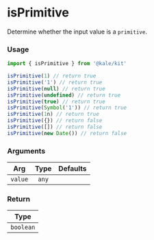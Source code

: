 # isPrimitive

Determine whether the input value is a `primitive`.

### Usage

```ts
import { isPrimitive } from '@kale/kit'

isPrimitive(1) // return true
isPrimitive('1') // return true
isPrimitive(null) // return true
isPrimitive(undefined) // return true
isPrimitive(true) // return true
isPrimitive(Symbol('1')) // return true
isPrimitive(1n) // return true
isPrimitive({}) // return false
isPrimitive([]) // return false
isPrimitive(new Date()) // return false
```

### Arguments

| Arg     | Type  | Defaults |
| ------- | :---: | -------: |
| `value` | `any` |          |

### Return

|   Type    |
| :-------: |
| `boolean` |
